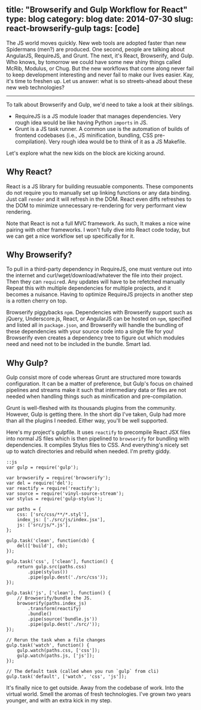 title: "Browserify and Gulp Workflow for React"
type: blog
category: blog
date: 2014-07-30
slug: react-browserify-gulp
tags: [code]
---

The JS world moves quickly. New web tools are adopted faster than new
Spidermans (men?) are produced. One second, people are talking about AngularJS,
RequireJS, and Grunt. The next, it's React, Browserify, and Gulp. Who knows, by
tomorrow we could have some new shiny things called McRib, Modulus, or Chug.
But the new workflows that come along never fail to keep development
interesting and never fail to make our lives easier. Kay, it's time to freshen
up. Let us answer: what is so streets-ahead about these new web technologies?

---

To talk about Browserify and Gulp, we'd need to take a look at their siblings.

- RequireJS is a JS module loader that manages dependencies. Very rough idea
  would be like having Python ```imports``` in JS.
- Grunt is a JS task runner. A common use is the automation of builds of
  frontend codebases (i.e., JS minification, bundling, CSS pre-compilation).
  Very rough idea would be to think of it as a JS Makefile.

Let's explore what the new kids on the block are kicking around.

## Why React?

React is a JS library for building reusuable components.  These components do
not require you to manually set up linking functions or any data binding. Just
call ```render``` and it will refresh in the DOM. React even diffs refreshes to
the DOM to minimize unnecessary re-rendering for very performant view
rendering.

Note that React is not a full MVC framework. As such, It makes a nice wine
pairing with other frameworks. I won't fully dive into React code today, but we
can get a nice workflow set up specifically for it.

## Why Browserify?

To pull in a third-party dependency in RequireJS, one must venture out into the
internet and curl/wget/download/whatever the file into their project. Then they
can ```require```d. Any updates will have to be refetched manually Repeat this
with multiple dependencies for multiple projects, and it becomes a nuisance.
Having to optimize RequireJS projects in another step is a rotten cherry on
top.

Browserify piggybacks ```npm```. Dependencies with Browserify support such as
jQuery, Underscore.js, React, or AngularJS can be hosted on ```npm```,
specified and listed all in ```package.json```, and Browserify will handle the
bundling of these dependencies with your source code into a single file for
you! Browserify even creates a dependency tree to figure out which modules
need and need not to be included in the bundle. Smart lad.

## Why Gulp?

Gulp consist more of code whereas Grunt are structured more towards
configuration. It can be a matter of preference, but Gulp's focus on chained
pipelines and streams make it such that intermediary data or files are not
needed when handling things such as minification and pre-compilation.

Grunt is well-fleshed with its thousands plugins from the community. However,
Gulp is getting there. In the short dip I've taken, Gulp had more than all the
plugins I needed. Either way, you'll be well supported.

Here's my project's gulpfile. It uses ```reactify``` to precompile React JSX
files into normal JS files which is then pipelined to ```browserify``` for
bundling with dependencies. It compiles Stylus files to CSS. And everything's
nicely set up to watch directories and rebuild when needed. I'm pretty giddy.

    ::js
    var gulp = require('gulp');

    var browserify = require('browserify');
    var del = require('del');
    var reactify = require('reactify');
    var source = require('vinyl-source-stream');
    var stylus = require('gulp-stylus');

    var paths = {
        css: ['src/css/**/*.styl'],
        index_js: ['./src/js/index.jsx'],
        js: ['src/js/*.js'],
    };

    gulp.task('clean', function(cb) {
        del(['build'], cb);
    });

    gulp.task('css', ['clean'], function() {
        return gulp.src(paths.css)
            .pipe(stylus())
            .pipe(gulp.dest('./src/css'));
    });

    gulp.task('js', ['clean'], function() {
        // Browserify/bundle the JS.
        browserify(paths.index_js)
            .transform(reactify)
            .bundle()
            .pipe(source('bundle.js'))
            .pipe(gulp.dest('./src/'));
    });

    // Rerun the task when a file changes
    gulp.task('watch', function() {
        gulp.watch(paths.css, ['css']);
        gulp.watch(paths.js, ['js']);
    });

    // The default task (called when you run `gulp` from cli)
    gulp.task('default', ['watch', 'css', 'js']);

It's finally nice to get outside. Away from the codebase of work. Into the
virtual world. Smell the aromas of fresh technologies. I've grown two years
younger, and with an extra kick in my step.
